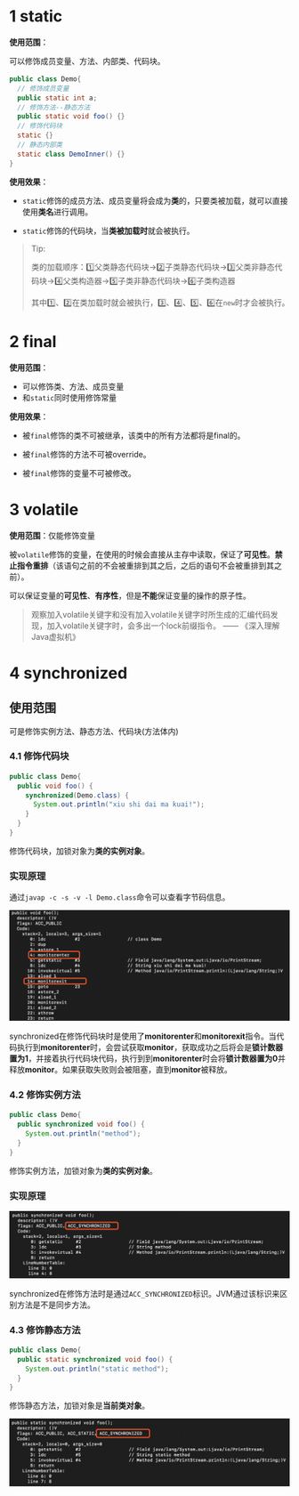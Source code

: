 # 1 static

**使用范围**：

可以修饰成员变量、方法、内部类、代码块。

```java
public class Demo{
  // 修饰成员变量
  public static int a;
  // 修饰方法--静态方法
  public static void foo() {}
  // 修饰代码块
  static {}
  // 静态内部类
  static class DemoInner() {}
}
```

**使用效果**：

- `static`修饰的成员方法、成员变量将会成为**类**的，只要类被加载，就可以直接使用**类名**进行调用。

- `static`修饰的代码块，当**类被加载时**就会被执行。

> Tip:
>
> 类的加载顺序：1️⃣父类静态代码块→2️⃣子类静态代码块→3️⃣父类非静态代码块→4️⃣父类构造器→5️⃣子类非静态代码块→6️⃣子类构造器
>
> 其中1️⃣、2️⃣在类加载时就会被执行，3️⃣、4️⃣、5️⃣、6️⃣在`new`时才会被执行。

# 2 final

**使用范围**：

- 可以修饰类、方法、成员变量
- 和`static`同时使用修饰常量

**使用效果**：

- 被`final`修饰的类不可被继承，该类中的所有方法都将是final的。

- 被`final`修饰的方法不可被override。

- 被`final`修饰的变量不可被修改。

# 3 volatile

**使用范围**：仅能修饰变量

被`volatile`修饰的变量，在使用的时候会直接从主存中读取，保证了**可见性**。**禁止指令重排**（该语句之前的不会被重排到其之后，之后的语句不会被重排到其之前）。

可以保证变量的**可见性**、**有序性**，但是**不能**保证变量的操作的原子性。



> 观察加入volatile关键字和没有加入volatile关键字时所生成的汇编代码发现，加入volatile关键字时，会多出一个lock前缀指令。      —— 《深入理解Java虚拟机》



# 4 synchronized

## 使用范围

可是修饰实例方法、静态方法、代码块(方法体内)

### 4.1 修饰代码块

```java
public class Demo{
  public void foo() {
    synchronized(Demo.class) {
      System.out.println("xiu shi dai ma kuai!");
    }
  }
}
```

修饰代码块，加锁对象为**类的实例对象**。

### 实现原理

通过`javap -c -s -v -l Demo.class`命令可以查看字节码信息。

![sychronized修饰代码块](.././images/java/synchronized修饰代码块.png)

synchronized在修饰代码块时是使用了**monitorenter**和**monitorexit**指令。当代码执行到**monitorenter**时，会尝试获取**monitor**，获取成功之后将会是**锁计数器置为1**，并接着执行代码块代码，执行到到**monitorenter**时会将**锁计数器置为0**并释放**monitor**。如果获取失败则会被阻塞，直到**monitor**被释放。

### 4.2 修饰实例方法

```java
public class Demo{
  public synchronized void foo() {
    System.out.println("method");
  }
}
```

修饰实例方法，加锁对象为**类的实例对象**。

### 实现原理

![](.././images/java/synchronized修饰实例方法.png)

synchronized在修饰方法时是通过`ACC_SYNCHRONIZED`标识。JVM通过该标识来区别方法是不是同步方法。

### 4.3 修饰静态方法

```java
public class Demo{
  public static synchronized void foo() {
    System.out.println("static method");
  }
}
```

修饰静态方法，加锁对象是**当前类对象**。

![](.././images/java/synchronized修饰静态方法.png)

